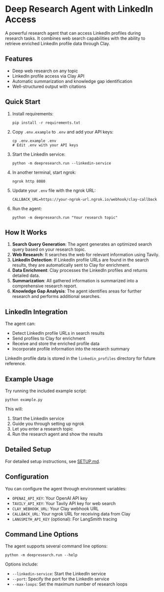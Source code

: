 # Deep Research Agent with LinkedIn Access

A powerful research agent that can access LinkedIn profiles during research tasks. It combines web search capabilities with the ability to retrieve enriched LinkedIn profile data through Clay.

## Features

- Deep web research on any topic
- LinkedIn profile access via Clay API
- Automatic summarization and knowledge gap identification
- Well-structured output with citations

## Quick Start

1. Install requirements:
   ```
   pip install -r requirements.txt
   ```

2. Copy `.env.example` to `.env` and add your API keys:
   ```
   cp .env.example .env
   # Edit .env with your API keys
   ```

3. Start the LinkedIn service:
   ```
   python -m deepresearch.run --linkedin-service
   ```

4. In another terminal, start ngrok:
   ```
   ngrok http 8080
   ```

5. Update your `.env` file with the ngrok URL:
   ```
   CALLBACK_URL=https://your-ngrok-url.ngrok.io/webhook/clay-callback
   ```

6. Run the agent:
   ```
   python -m deepresearch.run "Your research topic"
   ```

## How It Works

1. **Search Query Generation**: The agent generates an optimized search query based on your research topic.
2. **Web Research**: It searches the web for relevant information using Tavily.
3. **LinkedIn Detection**: If LinkedIn profile URLs are found in the search results, they are automatically sent to Clay for enrichment.
4. **Data Enrichment**: Clay processes the LinkedIn profiles and returns detailed data.
5. **Summarization**: All gathered information is summarized into a comprehensive research report.
6. **Knowledge Gap Analysis**: The agent identifies areas for further research and performs additional searches.

## LinkedIn Integration

The agent can:
- Detect LinkedIn profile URLs in search results
- Send profiles to Clay for enrichment
- Receive and store the enriched profile data
- Incorporate profile information into the research summary

LinkedIn profile data is stored in the `linkedin_profiles` directory for future reference.

## Example Usage

Try running the included example script:

```
python example.py
```

This will:
1. Start the LinkedIn service
2. Guide you through setting up ngrok
3. Let you enter a research topic
4. Run the research agent and show the results

## Detailed Setup

For detailed setup instructions, see [SETUP.md](SETUP.md).

## Configuration

You can configure the agent through environment variables:

- `OPENAI_API_KEY`: Your OpenAI API key
- `TAVILY_API_KEY`: Your Tavily API key for web search
- `CLAY_WEBHOOK_URL`: Your Clay webhook URL
- `CALLBACK_URL`: Your ngrok URL for receiving data from Clay
- `LANGSMITH_API_KEY` (optional): For LangSmith tracing

## Command Line Options

The agent supports several command line options:

```
python -m deepresearch.run --help
```

Options include:
- `--linkedin-service`: Start the LinkedIn service
- `--port`: Specify the port for the LinkedIn service
- `--max-loops`: Set the maximum number of research loops